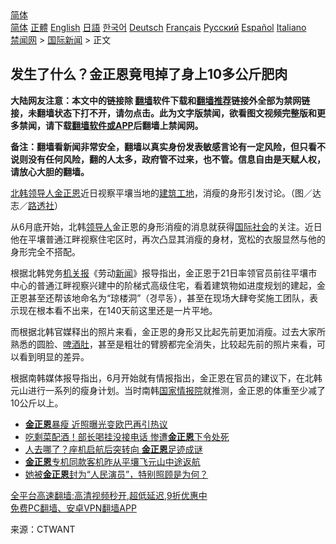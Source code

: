  <!-- 面包屑导航 --> <div class="breadcrumb"><!-- GTranslate: https://gtranslate.io/ -->  <div class="switcher notranslate">  <div class="selected">  <a href="#" onclick="return false;"> 简体</a>  </div>  <div class="option">  <a href="https://www.bannedbook.org" onclick="doGTranslate('zh-CN|zh-CN');jQuery('div.switcher div.selected a').html(jQuery(this).html());return false;" title="简体中文" class="nturl selected"> 简体</a>  <a href="https://www.bannedbook.org/zh-tw/" onclick="doGTranslate('zh-CN|zh-TW');jQuery('div.switcher div.selected a').html(jQuery(this).html());return false;" title="繁體中文" class="nturl"> 正體</a>  <a href="https://www.bannedbook.org/en/" onclick="doGTranslate('zh-CN|en');jQuery('div.switcher div.selected a').html(jQuery(this).html());return false;" title="English" class="nturl"> English</a>  <a href="https://www.bannedbook.org/ja/" onclick="doGTranslate('zh-CN|ja');jQuery('div.switcher div.selected a').html(jQuery(this).html());return false;" title="日本語" class="nturl"> 日語</a>  <a href="https://www.bannedbook.org/ko/" onclick="doGTranslate('zh-CN|ko');jQuery('div.switcher div.selected a').html(jQuery(this).html());return false;" title="한국어" class="nturl"> 한국어</a>  <a href="https://www.bannedbook.org/de/" onclick="doGTranslate('zh-CN|de');jQuery('div.switcher div.selected a').html(jQuery(this).html());return false;" title="Deutsch" class="nturl"> Deutsch</a>  <a href="https://www.bannedbook.org/fr/" onclick="doGTranslate('zh-CN|fr');jQuery('div.switcher div.selected a').html(jQuery(this).html());return false;" title="Français" class="nturl"> Français</a>  <a href="https://www.bannedbook.org/ru/" onclick="doGTranslate('zh-CN|ru');jQuery('div.switcher div.selected a').html(jQuery(this).html());return false;" title="Русский" class="nturl"> Русский</a>  <a href="https://www.bannedbook.org/es/" onclick="doGTranslate('zh-CN|es');jQuery('div.switcher div.selected a').html(jQuery(this).html());return false;" title="Español" class="nturl"> Español</a>  <a href="https://www.bannedbook.org/it/" onclick="doGTranslate('zh-CN|it');jQuery('div.switcher div.selected a').html(jQuery(this).html());return false;" title="Italiano" class="nturl"> Italiano</a>  </div>  </div>      <div class='breadcrumb-sub'><!-- Breadcrumb NavXT 6.3.0 --> <a href="https://www.bannedbook.org/" class="home">禁闻网</a> &gt; <a href="https://www.bannedbook.org/bnews/worldnews/" class="category">国际新闻</a> &gt; 正文</div></div><h2>发生了什么？金正恩竟甩掉了身上10多公斤肥肉</h2> <p class="notice"><b>大陆网友注意：本文中的链接除 <a href="https://github.com/bannedbook/fanqiang" >翻墙</a>软件下载和<a href="https://github.com/killgcd/justmysocks/blob/master/README.md">翻墙推荐</a>链接外全部为禁网链接，未翻墙状态下打不开，请勿点击。此为文字版禁闻，欲看图文视频完整版和更多禁闻，请下载<a href="https://github.com/bannedbook/fanqiang">翻墙软件或APP</a>后翻墙上禁闻网。</p><p>备注：翻墙看新闻非常安全，翻墙以真实身份发表敏感言论有一定风险，但只看不说则没有任何风险，翻的人太多，政府管不过来，也不管。信息自由是天赋人权，请放心大胆的翻墙。</b></p>  <div class="entry"> <p id="conimg"><a href="https://www.bannedbook.org/bnews/tag/%E5%8C%97%E9%9F%A9%E9%A2%86%E5%AF%BC%E4%BA%BA/" class="st_tag internal_tag" rel="tag" title="标签 北韩领导人 下的日志">北韩领导人</a><a href="https://www.bannedbook.org/bnews/tag/%e9%87%91%e6%ad%a3%e6%81%a9/" class="st_tag internal_tag" rel="tag" title="标签 金正恩 下的日志">金正恩</a>近日视察平壤当地的<a href="https://www.bannedbook.org/bnews/tag/%E5%BB%BA%E7%AD%91%E5%B7%A5%E5%9C%B0/" class="st_tag internal_tag" rel="tag" title="标签 建筑工地 下的日志">建筑工地</a>，消瘦的身形引发讨论。（图／达志／<a href="https://www.bannedbook.org/bnews/tag/%e8%b7%af%e9%80%8f%e7%a4%be/" class="st_tag internal_tag" rel="tag" title="标签 路透社 下的日志">路透社</a>）</p> <p>从6月底开始，北韩<a href="https://www.bannedbook.org/bnews/tag/%E9%A2%86%E5%AF%BC%E4%BA%BA/" class="st_tag internal_tag" rel="tag" title="标签 领导人 下的日志">领导人</a>金正恩的身形消瘦的消息就获得<a href="https://www.bannedbook.org/bnews/tag/%E5%9B%BD%E9%99%85%E7%A4%BE%E4%BC%9A/" class="st_tag internal_tag" rel="tag" title="标签 国际社会 下的日志">国际社会</a>的关注。近日他在平壤普通江畔视察住宅区时，再次凸显其消瘦的身材，宽松的衣服显然与他的身形完全不搭配。</p>  <p>根据北韩党务<a href="https://www.bannedbook.org/bnews/tag/%E6%9C%BA%E5%85%B3%E6%8A%A5/" class="st_tag internal_tag" rel="tag" title="标签 机关报 下的日志">机关报</a>《劳动<span class='wp_keywordlink_affiliate'><a href="https://www.bannedbook.org/" title="新闻">新闻</a></span>》报导指出，金正恩于21日率领官员前往平壤市中心的普通江畔视察兴建中的阶梯式高级住宅，看着建筑物如进度规划的建起，金正恩甚至还帮该地命名为“琼楼洞”（경루동），甚至在现场大肆夸奖施工团队，表示现在根本看不出来，在140天前这里还是一片平地。</p> <p>而根据北韩官媒释出的照片来看，金正恩的身形又比起先前更加消瘦。过去大家所熟悉的圆脸、<a href="https://www.bannedbook.org/bnews/tag/%E5%95%A4%E9%85%92%E8%82%9A/" class="st_tag internal_tag" rel="tag" title="标签 啤酒肚 下的日志">啤酒肚</a>，甚至是粗壮的臂膀都完全消失，比较起先前的照片来看，可以看到明显的差异。</p>  <p>根据南韩媒体报导指出，6月开始就有情报指出，金正恩在官员的建议下，在北韩元山进行一系列的瘦身计划。当时南韩<a href="https://www.bannedbook.org/bnews/tag/%E5%9B%BD%E5%AE%B6%E6%83%85%E6%8A%A5%E9%99%A2/" class="st_tag internal_tag" rel="tag" title="标签 国家情报院 下的日志">国家情报院</a>就推测，金正恩的体重至少减了10公斤以上。</p> <ul class='op-related-articles' title='相关阅读'> <li><a href='https://www.bannedbook.org/bnews/comments/20210822/1611142.html' target='_blank'><b>金正恩</b>暴瘦 近照曝光变欧巴再引热议</a></li> <li><a href='https://www.bannedbook.org/bnews/worldnews/20210822/1610882.html' target='_blank'>吃剩菜配酒！部长喝挂没接电话 惨遭<b>金正恩</b>下令处死</a></li> <li><a href='https://www.bannedbook.org/bnews/worldnews/20210821/1610505.html' target='_blank'>人去哪了？座机启航后突转向 <b>金正恩</b>足迹成谜</a></li> <li><a href='https://www.bannedbook.org/bnews/baitai/20210820/1609928.html' target='_blank'><b>金正恩</b>专机同款客机昨从平壤飞元山中途返航</a></li> <li><a href='https://www.bannedbook.org/bnews/worldnews/20210815/1606778.html' target='_blank'>她被<b>金正恩</b>封为“人民演员”，特别照顾是为何？</a></li> </ul> <p class="texttj"> <a href="https://github.com/bannedbook/fanqiang/wiki/V2ray%E6%9C%BA%E5%9C%BA" target="_blank">全平台高速翻墙:高清视频秒开,超低延迟,9折优惠中</a><br/> <a href="https://github.com/bannedbook/fanqiang/wiki/%E7%A6%81%E9%97%BB%E7%BD%91%E5%AE%89%E5%8D%93%E7%BF%BB%E5%A2%99%E6%96%B0%E9%97%BBAPP" target="_blank">免费PC翻墙、安卓VPN翻墙APP</a></p> <p> 来源：CTWANT </p><a name='sharetosocial'></a>  <div style="margin-bottom:5px;padding-bottom:5px;clear:both"> <div id="archive-pix-1" class="banner-ads"> <!-- AuctionX Display platform tag START --> <div id="26318x728x90x621x_ADSLOT2" clicktrack="%%CLICK_URL_ESC%%"></div> <!-- AuctionX Display platform tag END --> </div> <div id="archive-pix-2" class="banner-ads"> <!-- AuctionX Display platform tag START --> <div id="26315x300x250x621x_ADSLOT2" clicktrack="%%CLICK_URL_ESC%%"></div> <!-- AuctionX Display platform tag END --> </div> </div>  <div id="archive-pix-1" class="banner-ads"> <!-- AuctionX Display platform tag START --> <div id="26318x728x90x621x_ADSLOT3" clicktrack="%%CLICK_URL_ESC%%"></div> <!-- AuctionX Display platform tag END --> </div> </div><!--END ENTRY--> 